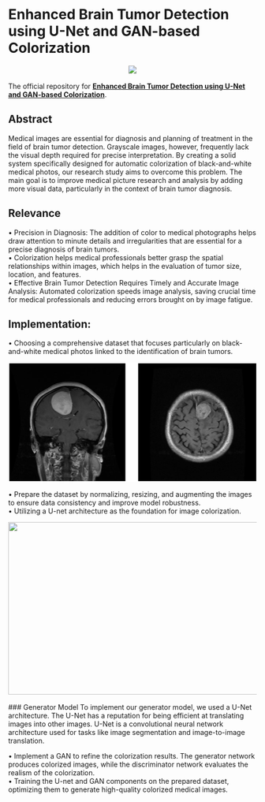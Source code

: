 # Enhanced Brain Tumor Detection using U-Net and GAN-based Colorization

<p align="center">   
    <a href="https://pytorch.org/" alt="PyTorch">
      <img src="https://img.shields.io/badge/PyTorch-%23EE4C2C.svg?e&logo=PyTorch&logoColor=white" /></a>
</p>

The official repository for [**Enhanced Brain Tumor Detection using U-Net and GAN-based Colorization**](https://github.com/priyanshu1405/Enhanced-Brain-Tumor-Visuals).

## Abstract
Medical images are essential for diagnosis and planning of treatment in the field of brain tumor detection. 
Grayscale images, however, frequently lack the visual depth required for precise interpretation. 
By creating a solid system specifically designed for automatic colorization of black-and-white medical photos, 
our research study aims to overcome this problem. The main goal is to improve medical picture research and analysis by adding more visual data, particularly in the context of brain tumor diagnosis.

## Relevance
•	Precision in Diagnosis: The addition of color to medical photographs helps draw attention to minute details and irregularities that are essential for a precise diagnosis of brain tumors.<br>
•	Colorization helps medical professionals better grasp the spatial relationships within images, which helps in the evaluation of tumor size, location, and features.<br>
•	Effective Brain Tumor Detection Requires Timely and Accurate Image Analysis: Automated colorization speeds image analysis, saving crucial time for medical professionals and reducing errors brought on by image fatigue.

## Implementation:
•	Choosing a comprehensive dataset that focuses particularly on black-and-white medical photos linked to the identification of brain tumors. <br>
<p align="center">   
  <img src="https://github.com/priyanshu1405/Enhanced-Brain-Tumor-Visuals/blob/main/BW.png" />
</p>
•	Prepare the dataset by normalizing, resizing, and augmenting the images to ensure data consistency and improve model robustness. <br>
•	Utilizing a U-net architecture as the foundation for image colorization. <br>
<p align="center">   
  <img src="https://miro.medium.com/v2/resize:fit:1400/1*jhYv-BI-dEQe85I7B4qjcQ.png" width="700" height="350" />
</p>
### Generator Model
To implement our generator model, we used a U-Net architecture. The U-Net has a reputation for being efficient at translating images into other images. U-Net is a convolutional neural network architecture used for tasks like image segmentation and image-to-image translation.

•	Implement a GAN to refine the colorization results. The generator network produces colorized images, while the discriminator network evaluates the realism of the colorization. <br>
•	Training the U-net and GAN components on the prepared dataset, optimizing them to generate high-quality colorized medical images.

